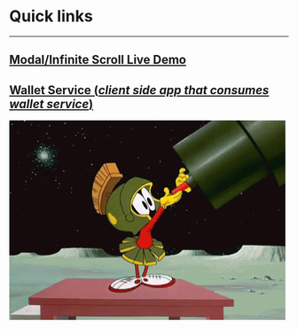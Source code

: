 # Quick links   
---   
## [Modal/Infinite Scroll Live Demo](https://stirring-churros-bfe63c.netlify.app/)
## [Wallet Service (*client side app that consumes wallet service*)](https://verdant-fudge-c8ee20.netlify.app/) 

![MarvinTmp](https://github.com/AlexMtmp/AlexMtmp/blob/main/marvinthemartian.gif?raw=true)
